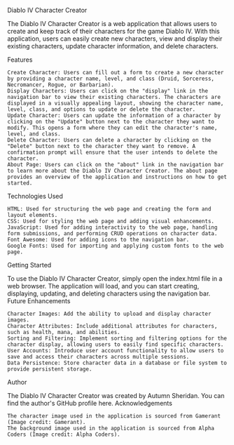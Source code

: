 Diablo IV Character Creator

The Diablo IV Character Creator is a web application that allows users to create and keep track of their characters for the game Diablo IV. With this application, users can easily create new characters, view and display their existing characters, update character information, and delete characters.

Features

    Create Character: Users can fill out a form to create a new character by providing a character name, level, and class (Druid, Sorceress, Necromancer, Rogue, or Barbarian).
    Display Characters: Users can click on the "display" link in the navigation bar to view their existing characters. The characters are displayed in a visually appealing layout, showing the character name, level, class, and options to update or delete the character.
    Update Character: Users can update the information of a character by clicking on the "Update" button next to the character they want to modify. This opens a form where they can edit the character's name, level, and class.
    Delete Character: Users can delete a character by clicking on the "Delete" button next to the character they want to remove. A confirmation prompt will ensure that the user intends to delete the character.
    About Page: Users can click on the "about" link in the navigation bar to learn more about the Diablo IV Character Creator. The about page provides an overview of the application and instructions on how to get started.

Technologies Used

    HTML: Used for structuring the web page and creating the form and layout elements.
    CSS: Used for styling the web page and adding visual enhancements.
    JavaScript: Used for adding interactivity to the web page, handling form submissions, and performing CRUD operations on character data.
    Font Awesome: Used for adding icons to the navigation bar.
    Google Fonts: Used for importing and applying custom fonts to the web page.

Getting Started

To use the Diablo IV Character Creator, simply open the index.html file in a web browser. The application will load, and you can start creating, displaying, updating, and deleting characters using the navigation bar.
Future Enhancements

    Character Images: Add the ability to upload and display character images.
    Character Attributes: Include additional attributes for characters, such as health, mana, and abilities.
    Sorting and Filtering: Implement sorting and filtering options for the character display, allowing users to easily find specific characters.
    User Accounts: Introduce user account functionality to allow users to save and access their characters across multiple sessions.
    Data Persistence: Store character data in a database or file system to provide persistent storage.

Author

The Diablo IV Character Creator was created by Autumn Sheridan. You can find the author's GitHub profile here.
Acknowledgements

    The character image used in the application is sourced from Gamerant (Image credit: Gamerant).
    The background image used in the application is sourced from Alpha Coders (Image credit: Alpha Coders).
